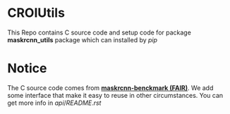 # CROIUtils
This Repo contains C source code and setup code for package **maskrcnn_utils** package which can installed by $pip$

# Notice
The C source code comes from [**maskrcnn-benckmark (FAIR)**](https://github.com/facebookresearch/maskrcnn-benchmark/tree/master/maskrcnn_benchmark/csrc).
We add some interface that make it easy to reuse in other circumstances.
You can get more info in $api/README.rst$
